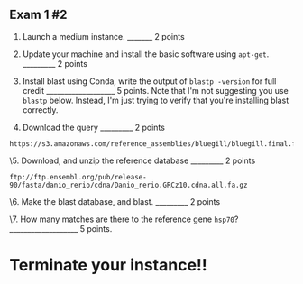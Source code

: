 Exam 1 #2
--

1. Launch a medium instance.  _______ 2 points


2. Update your machine and install the basic software using ``apt-get``. _________ 2 points



3. Install blast using Conda, write the output of `blastp -version` for full credit ___________________ 5 points. Note that I'm not suggesting you use `blastp` below. Instead, I'm just trying to verify that you're installing blast correctly.


4. Download the query _________ 2 points

```
https://s3.amazonaws.com/reference_assemblies/bluegill/bluegill.final.fa
```

\5. Download, and unzip the reference database _________ 2 points

```
ftp://ftp.ensembl.org/pub/release-90/fasta/danio_rerio/cdna/Danio_rerio.GRCz10.cdna.all.fa.gz
```

\6. Make the blast database, and blast. _________ 2 points


\7. How many matches are there to the reference gene `hsp70`? ___________________ 5 points.

# Terminate your instance!!
